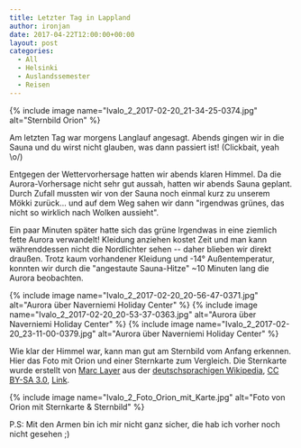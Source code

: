 ```yaml
---
title: Letzter Tag in Lappland
author: ironjan
date: 2017-04-22T12:00:00+00:00
layout: post
categories:
  - All
  - Helsinki
  - Auslandssemester
  - Reisen
---
```


{% include image name="Ivalo_2_2017-02-20_21-34-25-0374.jpg" alt="Sternbild Orion" %}

Am letzten Tag war morgens Langlauf angesagt. Abends gingen wir in die Sauna und du wirst nicht glauben, was dann passiert ist! (Clickbait, yeah \o/)

<!--more-->

Entgegen der Wettervorhersage hatten wir abends klaren Himmel. Da die Aurora-Vorhersage nicht sehr gut aussah, hatten wir abends Sauna geplant. Durch Zufall mussten wir von der Sauna noch einmal kurz zu unserem Mökki zurück… und auf dem Weg sahen wir dann "irgendwas grünes, das nicht so wirklich nach Wolken aussieht".

Ein paar Minuten später hatte sich das grüne Irgendwas in eine ziemlich fette Aurora verwandelt! Kleidung anziehen kostet Zeit und man kann währenddessen nicht die Nordlichter sehen -- daher blieben wir direkt draußen. Trotz kaum vorhandener Kleidung und -14° Außentemperatur, konnten wir durch die "angestaute Sauna-Hitze" ~10 Minuten lang die Aurora beobachten.

{% include image name="Ivalo_2_2017-02-20_20-56-47-0371.jpg" alt="Aurora über Naverniemi Holiday Center" %}
{% include image name="Ivalo_2_2017-02-20_20-53-37-0363.jpg" alt="Aurora über Naverniemi Holiday Center" %}
{% include image name="Ivalo_2_2017-02-20_23-11-00-0379.jpg" alt="Aurora über Naverniemi Holiday Center" %}

Wie klar der Himmel war, kann man gut am Sternbild vom Anfang erkennen. Hier das Foto mit Orion und einer Sternkarte zum Vergleich. Die Sternkarte wurde erstellt von <a href="https://de.wikipedia.org/wiki/User:Marc_Layer" class="extiw" title="de:User:Marc Layer">Marc Layer</a> aus der <a href="https://de.wikipedia.org/wiki/" class="extiw" title="de:">deutschsprachigen Wikipedia</a>, <a href="http://creativecommons.org/licenses/by-sa/3.0/" title="Creative Commons Attribution-Share Alike 3.0">CC BY-SA 3.0</a>, <a href="https://commons.wikimedia.org/w/index.php?curid=16340060">Link</a>.

{% include image name="Ivalo_2_Foto_Orion_mit_Karte.jpg" alt="Foto von Orion mit Sternkarte & Sternbild" %}

P.S: Mit den Armen bin ich mir nicht ganz sicher, die hab ich vorher noch nicht gesehen ;)